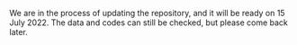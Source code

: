 We are in the process of updating the repository, and it will be ready on 15 July 2022.
The data and codes can still be checked, but please come back later.  
